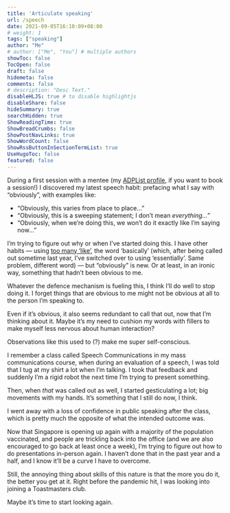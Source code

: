 ```yaml
---
title: 'Articulate speaking'
url: /speech
date: 2021-09-05T16:10:09+08:00
# weight: 1
tags: ["speaking"]
author: "Me"
# author: ["Me", "You"] # multiple authors
showToc: false
TocOpen: false
draft: false
hidemeta: false
comments: false
# description: "Desc Text."
disableHLJS: true # to disable highlightjs
disableShare: false
hideSummary: true
searchHidden: true
ShowReadingTime: true
ShowBreadCrumbs: false
ShowPostNavLinks: true
ShowWordCount: false
ShowRssButtonInSectionTermList: true
UseHugoToc: false
featured: false
---
```


During a first session with a mentee (my [ADPList profile](https://adplist.org/mentors/jalyn-cai), if you want to book a session!) I discovered my latest speech habit: prefacing what I say with “obviously”, with examples like:

- “Obviously, this varies from place to place…”
- “Obviously, this is a sweeping statement; I don’t mean *everything…”*
- “Obviously, when we’re doing this, we won’t do it exactly like I’m saying now…”

I’m trying to figure out why or when I’ve started doing this. I have other habits — using [too many ‘like’](https://www.instagram.com/p/BgVieDYFp35/), the word ‘basically’ (which, after being called out sometime last year, I’ve switched over to using ‘essentially’. Same problem, different word) — but “obviously” is new. Or at least, in an ironic way, something that hadn’t been obvious to me.

Whatever the defence mechanism is fueling this, I think I’ll do well to stop doing it. I forget things that are obvious to me might not be obvious at all to the person I’m speaking to.

Even if it’s obvious, it also seems redundant to call that out, now that I’m thinking about it. Maybe it’s my need to cushion my words with fillers to make myself less nervous about human interaction?

Observations like this used to (?) make me super self-conscious.

I remember a class called Speech Communications in my mass communications course, when during an evaluation of a speech, I was told that I tug at my shirt a lot when I’m talking. I took that feedback and suddenly I’m a rigid robot the next time I’m trying to present something.

Then, when *that* was called out as well, I started gesticulating a lot; big movements with my hands. It’s something that I still do now, I think.

I went away with a loss of confidence in public speaking after the class, which is pretty much the opposite of what the intended outcome was.

Now that Singapore is opening up again with a majority of the population vaccinated, and people are trickling back into the office (and we are also encouraged to go back at least once a week), I’m trying to figure out how to do presentations in-person again. I haven’t done that in the past year and a half, and I know it’ll be a curve I have to overcome.

Still, the annoying thing about skills of this nature is that the more you do it, the better you get at it. Right before the pandemic hit, I was looking into joining a Toastmasters club. 

Maybe it’s time to start looking again.
